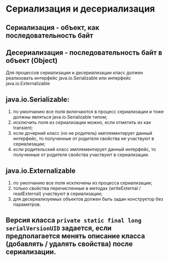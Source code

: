 # Сериализация и десериализация

## Сериализация - объект, как последовательность байт

## Десериализация - последовательность байт в объект (Object)

Для процессов сериализации и десериализации класс должен реализовать
интерфейс java.io.Serializable или
интерфейс java.io.Externalizable

## java.io.Serializable:        
1. по умолчанию все поля включаются в процесс сериализации 
и тоже должны являться java.io.Serializable типом;
2. исключить поля из сериализации можно, если отметить их как transient;
3. если дочерний класс (но не родитель) имплементирует данный интерфейс, 
то полученные от родителя свойства не участвуют в сериализации;
4. если родительский класс имплементирует данный интерфейс, 
то полученные от родителя свойства участвуют в сериализации.

## java.io.Externalizable 

1. по умолчанию все поля исключены из процесса сериализации;
2. только свойства перечисленные в методах (writeExternal / readExternal) участвуют в сериализации;
2. для десериализуемых объектов должен быть задан конструктор без параметров.

## Версия класса `private static final long serialVersionUID` задается, если предполагается менять описание класса (добавлять / удалять свойства) после сериализации.